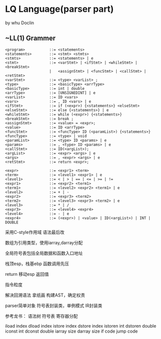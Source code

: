 # LQ Language(parser part)
by whu Doclin


## ~LL(1) Grammer
```
<program>           ::= <statements>
<statements>        ::= <stmt> <stmts>
<stmts>             ::= <statements> | e
<stmt>              ::= <varStmt> | <ifStmt> | <whileStmt> | <breakStmt> 
                    |   <assignStmt> | <funcStmt> | <callStmt> | <retStmt>
<varStmt>           ::= <type> <varList> ;
<type>              ::= <basicType> <arrType>
<basicType>         ::= int | double 
<arrType>           ::= [UNSIGNEDINT] | e
<varList>           ::= ID <vars>
<vars>              ::= , ID <vars> | e
<ifStmt>            ::= if (<expr>) {<statements>} <elseStmt>
<elseStmt>          ::= else {<statements>} | e
<whileStmt>         ::= while (<expr>) {<statements>}
<breakStmt>         ::= break ;
<assignStmt>        ::= <value> = <expr>;
<value>             ::= ID <arrType>
<funcStmt>          ::= <funcType> ID (<paramList>) {<statements>}
<funcType>          ::= <type> | void
<paramList>         ::= <type> ID <params> | e
<params>            ::= , <type> ID <params> | e
<callStmt>          ::= ID(<argList>);
<argList>           ::= <expr> <args> | e
<args>              ::= , <expr> <args> | e
<retStmt>           ::= return <expr>;

<expr>              ::= <expr1> <term>
<term>              ::= <level1> <expr1> | e
<level1>            ::= < | > | == | <= | >= | !=
<expr1>             ::= <expr2> <term1>
<term1>             ::= <level2> <expr2> <term1> | e
<level2>            ::= + | -
<expr2>             ::= <expr3> <term2>
<term2>             ::= <level3> <expr3> <term2> | e
<level3>            ::= * | / 
<expr3>             ::= <level4> <expr4>
<level4>            ::= - | e
<expr4>             ::= (<expr>) | <value> | ID(<argList>) | INT | DOUBLE 
```

采用C-style作用域
语法最后改



数组为引用类型，使用iarray,darray分配

全局符号表包括全局数据和函数入口地址

栈顶esp，栈基ebp
函数调用先压

return
移动esp
返回值

指令粒度

解决回溯语法
拿纸画
构建AST，确定权责

parser简单对象
符号表封装类，单例模式
IR封装类

参考龙书：
语法树
符号表
寄存器分配




iload       index
dload       index
istore      index
dstore      index
istoren     int
dstoren     double
iconst      int
dconst      double
iarray      size
darray      size
if          code
jump        code
